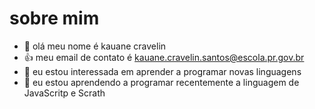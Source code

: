 # sobre mim
- 👋 olá meu nome é kauane cravelin
- :+1: meu email de contato é kauane.cravelin.santos@escola.pr.gov.br
- 👀 eu estou interessada em aprender a programar novas linguagens
- 🌱 eu estou aprendendo a programar recentemente a linguagem de JavaScritp e Scrath
